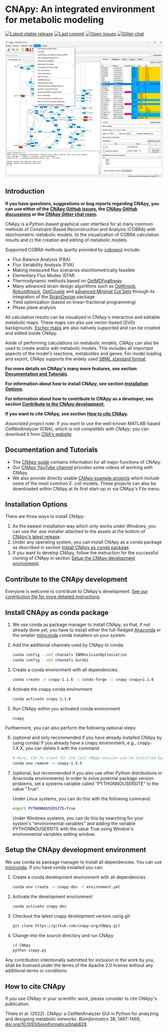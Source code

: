# CNApy: An integrated environment for metabolic modeling

[![Latest stable release](https://flat.badgen.net/github/release/cnapy-org/cnapy/stable)](https://github.com/cnapy-org/CNApy/releases/latest)
[![Last commit](https://flat.badgen.net/github/last-commit/cnapy-org/cnapy)](https://github.com/cnapy-org/CNApy/commits/master)
[![Open issues](https://flat.badgen.net/github/open-issues/cnapy-org/cnapy)](https://github.com/cnapy-org/CNApy/issues)
[![Gitter chat](https://flat.badgen.net/gitter/members/cnapy-org/community)](https://gitter.im/cnapy-org/community)

![CNApy screenshot](screenshot.png)

## Introduction

**If you have questions, suggestions or bug reports regarding CNApy, you can use either of the [CNApy GitHub issues](https://github.com/cnapy-org/CNApy/issues), the [CNApy GitHub discussions](https://github.com/cnapy-org/CNApy/discussions) or the [CNApy Gitter chat room](https://gitter.im/cnapy-org/community).**

CNApy is a Python-based graphical user interface for a) many common methods of Constraint-Based Reconstruction and Analysis (COBRA) with stoichiometric metabolic models, b) the visualization of COBRA calculation results and c) the creation and editing of metabolic models.

Supported COBRA methods (partly provided by [cobrapy](https://opencobra.github.io/cobrapy/)) include:

- Flux Balance Analysis (FBA)
- Flux Variability Analysis (FVA)
- Making measured flux scenarios stoichiometrically feasible
- Elementary Flux Modes (EFM)
- Thermodynamic methods based on [OptMDFpathway](https://doi.org/10.1371/journal.pcbi.1006492)
- Many advanced strain design algorithms such as [OptKnock](https://doi.org/10.1002/bit.10803), [RobustKnock](https://doi.org/10.1093/bioinformatics/btp704), [OptCouple](https://doi.org/10.1016/j.mec.2019.e00087) and [advanced Minimal Cut Sets](https://doi.org/10.1371/journal.pcbi.1008110) through its integration of the [StrainDesign](https://github.com/klamt-lab/straindesign) package
- Yield optimization (based on linear-fractional programming)
- Phase plane analysis

All calculation results can be visualized in CNApy's interactive and editable metabolic maps. These maps can also use vector-based (SVG) backgrounds. [Escher maps](https://escher.github.io/#/) are also natively supported and can be created and edited inside CNApy.

Aside of performing calculations on metabolic models, CNApy can also be used to create and/or edit metabolic models. This includes all important aspects of the model's reactions, metabolites and genes. For model loading and export, CNApy supports the widely used [SBML standard format](https://sbml.org/).

**For more details on CNApy's many more features, see section [Documentation and Tutorials](#documentation-and-tutorials).**

**For information about how to install CNApy, see section [Installation Options](#installation-options).**

**For information about how to contribute to CNApy as a developer, see section [Contribute to the CNApy development](#contribute-to-the-cnapy-development).**

**If you want to cite CNApy, see section [How to cite CNApy](#how-to-cite-cnapy).**

*Associated project note*: If you want to use the well-known MATLAB-based *CellNetAnalyzer* (CNA), *which is not compatible with CNApy*, you can download it from [CNA's website](https://www2.mpi-magdeburg.mpg.de/projects/cna/cna.html).

## Documentation and Tutorials

* The [CNApy guide](https://cnapy-org.github.io/CNApy-guide/) contains information for all major functions of CNApy.
* Our [CNApy YouTube channel](https://www.youtube.com/channel/UCRIXSdzs5WnBE3_uukuNMlg) provides some videos of working with CNApy.
* We also provide directly usable [CNApy example projects](https://github.com/cnapy-org/CNApy-projects/releases/latest) which include some of the most common *E. coli* models. These projects can also be downloaded within CNApy at its first start-up or via CNApy's File menu.

## Installation Options

There are three ways to install CNApy:

1. As the easiest installation way which only works under Windows, you can use the .exe installer attached to the assets at the bottom of [CNApy's latest release](https://github.com/cnapy-org/CNApy/releases/latest).
2. Under any operating system, you can install CNApy as a conda package as described in section [Install CNApy as conda package](#install-cnapy-as-conda-package).
3. If you want to develop CNApy, follow the instruction for the successful cloning of CNApy in section [Setup the CNApy development environment](#setup-the-cnapy-development-environment).

## Contribute to the CNApy development

Everyone is welcome to contribute to CNApy's development. [See our contribution file for more detailed instructions](https://github.com/cnapy-org/CNApy/blob/master/CONTRIBUTING.md).

## Install CNApy as conda package

1. We use conda as package manager to install CNApy, so that, if not already done yet, you have to install either the full-fledged [Anaconda](https://www.anaconda.com/) or the smaller [miniconda](https://docs.conda.io/en/latest/miniconda.html) conda installern on your system.

2. Add the additional channels used by CNApy to conda:

    ```sh
    conda config --add channels IBMDecisionOptimization
    conda config --add channels Gurobi
    ```

3. Create a conda environment with all dependencies

    ```sh
    conda create -n cnapy-1.1.6 -c conda-forge -c cnapy cnapy=1.1.6
    ```

4. Activate the cnapy conda environment

    ```sh
    conda activate cnapy-1.1.6
    ```

5. Run CNApy within you activated conda environment

    ```sh
    cnapy
    ```

Furthermore, you can also perform the following optional steps:

6. (optional and only recommended if you have already installed CNApy by using conda) If you already have a cnapy environment, e.g., cnapy-1.X.X, you can delete it with the command

    ```sh
    # Here, the Xs stand for the last CNApy version you've installed by using conda
    conda env remove -n cnapy-1.X.X
    ```

7. (optional, but recommended if you also use other Python distributions or Anaconda environments) In order to solve potential package version problems, set a systems variable called "PYTHONNOUSERSITE" to the value "True".

   Under Linux systems, you can do this with the following command:

   ```sh
   export PYTHONNOUSERSITE=True
   ```

   Under Windows systems, you can do this by searching for your system's "environmental variables" and adding
   the variable PYTHONNOUSERSITE with the value True using Window's environmental variables setting window.

## Setup the CNApy development environment

We use conda as package manager to install all dependencies. You can use [miniconda](https://docs.conda.io/en/latest/miniconda.html).
If you have conda installed you can:

1. Create a conda development environment with all dependencies

    ```sh
    conda env create -n cnapy-dev -f environment.yml
    ```

2. Activate the development environment

    ```sh
    conda activate cnapy-dev
    ```

3. Checkout the latest cnapy development version using git

    ```sh
    git clone https://github.com/cnapy-org/CNApy.git
    ```

4. Change into the source directory and run CNApy

    ```sh
    cd CNApy
    python cnapy.py
    ```

Any contribution intentionally submitted for inclusion in the work by you, shall be licensed under the terms of the Apache 2.0 license without any additional terms or conditions.

## How to cite CNApy

If you use CNApy in your scientific work, please consider to cite CNApy's publication:

Thiele et al. (2022). CNApy: a CellNetAnalyzer GUI in Python for analyzing and designing metabolic networks.
*Bioinformatics* 38, 1467-1469, [doi.org/10.1093/bioinformatics/btab828](https://doi.org/10.1093/bioinformatics/btab828).
